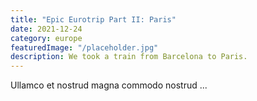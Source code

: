 ```yaml
---
title: "Epic Eurotrip Part II: Paris"
date: 2021-12-24
category: europe
featuredImage: "/placeholder.jpg"
description: We took a train from Barcelona to Paris.
---
```


Ullamco et nostrud magna commodo nostrud ...